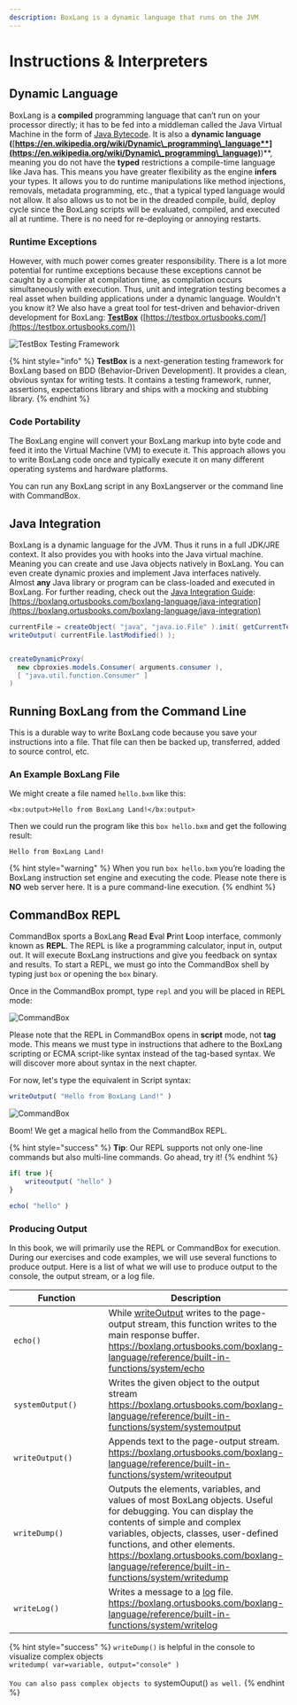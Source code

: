 ```yaml
---
description: BoxLang is a dynamic language that runs on the JVM
---
```


# Instructions & Interpreters

## Dynamic Language

BoxLang is a **compiled** programming language that can’t run on your processor directly; it has to be fed into a middleman called the Java Virtual Machine in the form of [Java Bytecode](https://en.wikipedia.org/wiki/Java\_bytecode). It is also a **dynamic language (**[**https://en.wikipedia.org/wiki/Dynamic\_programming\_language**](https://en.wikipedia.org/wiki/Dynamic\_programming\_language)**)**, meaning you do not have the **typed** restrictions a compile-time language like Java has. This means you have greater flexibility as the engine **infers** your types. It allows you to do runtime manipulations like method injections, removals, metadata programming, etc., that a typical typed language would not allow. It also allows us to not be in the dreaded compile, build, deploy cycle since the BoxLang scripts will be evaluated, compiled, and executed all at runtime. There is no need for re-deploying or annoying restarts.

### Runtime Exceptions

However, with much power comes greater responsibility. There is a lot more potential for runtime exceptions because these exceptions cannot be caught by a compiler at compilation time, as compilation occurs simultaneously with execution. Thus, unit and integration testing becomes a real asset when building applications under a dynamic language. Wouldn't you know it? We also have a great tool for test-driven and behavior-driven development for BoxLang: [**TestBox**](https://testbox.ortusbooks.com/) ([https://testbox.ortusbooks.com/](https://testbox.ortusbooks.com/))

![TestBox Testing Framework](../../.gitbook/assets/testbox-logo.png)

{% hint style="info" %}
**TestBox** is a next-generation testing framework for BoxLang based on BDD (Behavior-Driven Development). It provides a clean, obvious syntax for writing tests. It contains a testing framework, runner, assertions, expectations library and ships with a mocking and stubbing library.
{% endhint %}

### Code Portability

The BoxLang engine will convert your BoxLang markup into byte code and feed it into the Virtual Machine (VM) to execute it. This approach allows you to write BoxLang code once and typically execute it on many different operating systems and hardware platforms.

You can run any BoxLang script in any BoxLangserver or the command line with CommandBox.

## Java Integration

BoxLang is a dynamic language for the JVM. Thus it runs in a full JDK/JRE context. It also provides you with hooks into the Java virtual machine. Meaning you can create and use Java objects natively in BoxLang. You can even create dynamic proxies and implement Java interfaces natively. Almost **any** Java library or program can be class-loaded and executed in BoxLang. For further reading, check out the [Java Integration Guide](https://boxlang.ortusbooks.com/boxlang-language/java-integration): [https://boxlang.ortusbooks.com/boxlang-language/java-integration](https://boxlang.ortusbooks.com/boxlang-language/java-integration)

```java
currentFile = createObject( "java", "java.io.File" ).init( getCurrentTemplatePath() );
writeOutput( currentFile.lastModified() );


createDynamicProxy(
  new cbproxies.models.Consumer( arguments.consumer ),
  [ "java.util.function.Consumer" ]
)
```

## Running BoxLang from the Command Line

This is a durable way to write BoxLang code because you save your instructions into a file. That file can then be backed up, transferred, added to source control, etc.

### An Example BoxLang File

We might create a file named `hello.bxm` like this:

```markup
<bx:output>Hello from BoxLang Land!</bx:output>
```

Then we could run the program like this `box hello.bxm` and get the following result:

```
Hello from BoxLang Land!
```

{% hint style="warning" %}
When you run `box hello.bxm` you’re loading the BoxLang instruction set engine and executing the code. Please note there is **NO** web server here. It is a pure command-line execution.
{% endhint %}

## CommandBox REPL

CommandBox sports a BoxLang **R**ead **E**val **P**rint **L**oop interface, commonly known as **REPL**. The REPL is like a programming calculator, input in, output out. It will execute BoxLang instructions and give you feedback on syntax and results. To start a REPL, we must go into the CommandBox shell by typing just `box` or opening the `box` binary.

Once in the CommandBox prompt, type `repl` and you will be placed in REPL mode:

![CommandBox](../../assets/repl.png)

Please note that the REPL in CommandBox opens in **script** mode, not **tag** mode. This means we must type in instructions that adhere to the BoxLang scripting or ECMA script-like syntax instead of the tag-based syntax. We will discover more about syntax in the next chapter.

For now, let's type the equivalent in Script syntax:

```javascript
writeOutput( "Hello from BoxLang Land!" )
```

![CommandBox](../../assets/repl-hello.png)

Boom! We get a magical hello from the CommandBox REPL.

{% hint style="success" %}
**Tip**: Our REPL supports not only one-line commands but also multi-line commands. Go ahead, try it!
{% endhint %}

```javascript
if( true ){
    writeoutput( "hello" )
}

echo( "hello" )
```

### Producing Output

In this book, we will primarily use the REPL or CommandBox for execution. During our exercises and code examples, we will use several functions to produce output. Here is a list of what we will use to produce output to the console, the output stream, or a log file.

<table><thead><tr><th width="198">Function</th><th>Description</th></tr></thead><tbody><tr><td><code>echo()</code></td><td>While <a href="https://boxlang.ortusbooks.com/boxlang-language/reference/built-in-functions/system/writeoutput">writeOutput</a> writes to the page-output stream, this function writes to the main response buffer.<br><a href="https://boxlang.ortusbooks.com/boxlang-language/reference/built-in-functions/system/echo">https://boxlang.ortusbooks.com/boxlang-language/reference/built-in-functions/system/echo</a></td></tr><tr><td><code>systemOutput()</code></td><td>Writes the given object to the output stream<br><a href="https://boxlang.ortusbooks.com/boxlang-language/reference/built-in-functions/system/systemoutput">https://boxlang.ortusbooks.com/boxlang-language/reference/built-in-functions/system/systemoutput</a></td></tr><tr><td><code>writeOutput()</code></td><td>Appends text to the page-output stream.<br><a href="https://boxlang.ortusbooks.com/boxlang-language/reference/built-in-functions/system/writeoutput">https://boxlang.ortusbooks.com/boxlang-language/reference/built-in-functions/system/writeoutput</a></td></tr><tr><td><code>writeDump()</code></td><td>Outputs the elements, variables, and values of most BoxLang objects. Useful for debugging. You can display the contents of simple and complex variables, objects, classes, user-defined functions, and other elements.<br><a href="https://boxlang.ortusbooks.com/boxlang-language/reference/built-in-functions/system/writedump">https://boxlang.ortusbooks.com/boxlang-language/reference/built-in-functions/system/writedump</a></td></tr><tr><td><code>writeLog()</code></td><td>Writes a message to a <a href="https://boxlang.ortusbooks.com/boxlang-language/reference/components/system/log">log</a> file.<br><a href="https://boxlang.ortusbooks.com/boxlang-language/reference/built-in-functions/system/writelog">https://boxlang.ortusbooks.com/boxlang-language/reference/built-in-functions/system/writelog</a></td></tr></tbody></table>

{% hint style="success" %}
`writeDump()` is helpful in the console to visualize complex objects\
`writedump( var=variable, output="console" )`\
\
`You can also pass complex objects to` systemOuput() `as well.`
{% endhint %}
